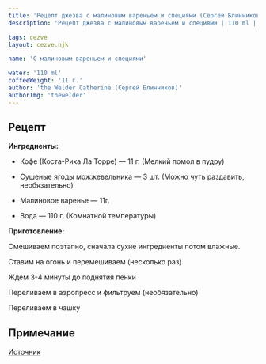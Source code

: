 ```yaml
---
title: 'Рецепт джезва с малиновым вареньем и специями (Сергей Блинников)'
description: 'Рецепт джезва с малиновым вареньем и специями | 110 ml | 11 г.'

tags: cezve
layout: cezve.njk

name: 'С малиновым вареньем и специями'

water: '110 ml'
coffeeWeight: '11 г.'
author: 'the Welder Catherine (Сергей Блинников)'
authorImg: 'thewelder'
---
```


## Рецепт


__Ингредиенты:__

- Кофе (Коста-Рика Ла Торре) — 11 г. (Мелкий помол в пудру)

- Сушеные ягоды можжевельника — 3 шт. (Можно чуть раздавить, необязательно)

- Малиновое варенье — 11г.

- Вода — 110 г. (Комнатной температуры)

__Приготовление:__

Смешиваем поэтапно, сначала сухие ингредиенты потом влажные.

Ставим на огонь и перемешиваем (несколько раз)

Ждем 3-4 минуты до поднятия пенки

Переливаем в аэропресс и фильтруем (необязательно)

Переливаем в чашку

<div class="info-warm">

## Примечание


[Источник](https://www.youtube.com/watch?v=3kyp0cDkOWU)
</div>
